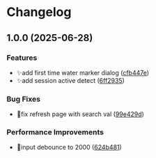 # Changelog

## 1.0.0 (2025-06-28)


### Features

* ✨add first time water marker dialog ([cfb447e](https://github.com/hks2002/docs-web/commit/cfb447e6ccb10dd51d3abebd7a45381a29ed5a1e))
* ✨add session active detect ([6ff2935](https://github.com/hks2002/docs-web/commit/6ff29351f863df7d16dbdf124776ae8ff3ff6e6a))


### Bug Fixes

* 🐛fix refresh page with search val ([99e429d](https://github.com/hks2002/docs-web/commit/99e429d77c39b68dd35e867dee40b5e899d5439d))


### Performance Improvements

* 🚀input debounce to 2000 ([624b481](https://github.com/hks2002/docs-web/commit/624b4817bf08e512cbaee59e155f7c9bb90391d7))
